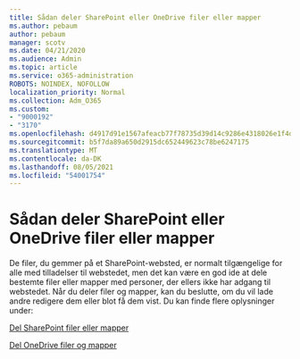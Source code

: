 ```yaml
---
title: Sådan deler SharePoint eller OneDrive filer eller mapper
ms.author: pebaum
author: pebaum
manager: scotv
ms.date: 04/21/2020
ms.audience: Admin
ms.topic: article
ms.service: o365-administration
ROBOTS: NOINDEX, NOFOLLOW
localization_priority: Normal
ms.collection: Adm_O365
ms.custom:
- "9000192"
- "3170"
ms.openlocfilehash: d4917d91e1567afeacb77f78735d39d14c9286e4318026e1f4daf1fb1c11fde4
ms.sourcegitcommit: b5f7da89a650d2915dc652449623c78be6247175
ms.translationtype: MT
ms.contentlocale: da-DK
ms.lasthandoff: 08/05/2021
ms.locfileid: "54001754"
---
```

# <a name="how-to-share-sharepoint-or-onedrive-files-or-folders"></a>Sådan deler SharePoint eller OneDrive filer eller mapper

De filer, du gemmer på et SharePoint-websted, er normalt tilgængelige for alle med tilladelser til webstedet, men det kan være en god ide at dele bestemte filer eller mapper med personer, der ellers ikke har adgang til webstedet. Når du deler filer og mapper, kan du beslutte, om du vil lade andre redigere dem eller blot få dem vist. Du kan finde flere oplysninger under:

[Del SharePoint filer eller mapper](https://support.office.com/article/1fe37332-0f9a-4719-970e-d2578da4941c)

[Del OneDrive filer og mapper](https://support.microsoft.com/office/share-onedrive-files-and-folders-9fcc2f7d-de0c-4cec-93b0-a82024800c07?ui=en-US&rs=en-US&ad=US&storagetype=stage)